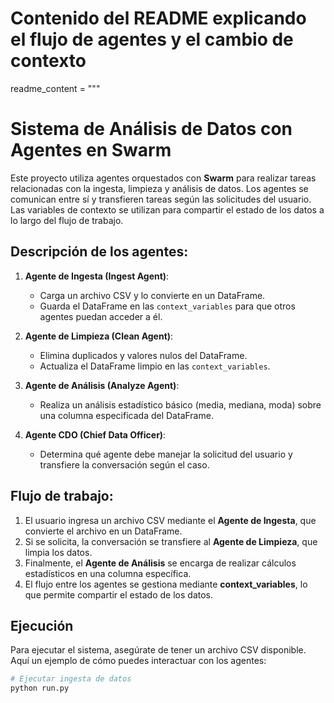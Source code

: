 # Contenido del README explicando el flujo de agentes y el cambio de contexto
readme_content = """
# Sistema de Análisis de Datos con Agentes en Swarm

Este proyecto utiliza agentes orquestados con **Swarm** para realizar tareas relacionadas con la ingesta, limpieza y análisis de datos. Los agentes se comunican entre sí y transfieren tareas según las solicitudes del usuario. Las variables de contexto se utilizan para compartir el estado de los datos a lo largo del flujo de trabajo.

## Descripción de los agentes:

1. **Agente de Ingesta (Ingest Agent)**: 
   - Carga un archivo CSV y lo convierte en un DataFrame. 
   - Guarda el DataFrame en las `context_variables` para que otros agentes puedan acceder a él.

2. **Agente de Limpieza (Clean Agent)**: 
   - Elimina duplicados y valores nulos del DataFrame.
   - Actualiza el DataFrame limpio en las `context_variables`.

3. **Agente de Análisis (Analyze Agent)**: 
   - Realiza un análisis estadístico básico (media, mediana, moda) sobre una columna especificada del DataFrame.

4. **Agente CDO (Chief Data Officer)**: 
   - Determina qué agente debe manejar la solicitud del usuario y transfiere la conversación según el caso.

## Flujo de trabajo:

1. El usuario ingresa un archivo CSV mediante el **Agente de Ingesta**, que convierte el archivo en un DataFrame.
2. Si se solicita, la conversación se transfiere al **Agente de Limpieza**, que limpia los datos.
3. Finalmente, el **Agente de Análisis** se encarga de realizar cálculos estadísticos en una columna específica.
4. El flujo entre los agentes se gestiona mediante **context_variables**, lo que permite compartir el estado de los datos.

## Ejecución

Para ejecutar el sistema, asegúrate de tener un archivo CSV disponible. Aquí un ejemplo de cómo puedes interactuar con los agentes:

```bash
# Ejecutar ingesta de datos
python run.py

```